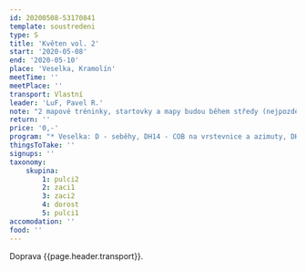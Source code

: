 ```yaml
---
id: 20200508-53170841
template: soustredeni
type: S
title: 'Květen vol. 2'
start: '2020-05-08'
end: '2020-05-10'
place: 'Veselka, Kramolín'
meetTime: ''
meetPlace: ''
transport: Vlastní
leader: 'LuF, Pavel R.'
note: "2 mapové tréninky, startovky a mapy budou během středy (nejpozději ve čtvrtek ráno).\r\n\r\n**Mapy ke stažení:**\r\n* Veselka\r\n* Kramolín\r\n \r\n[Startovky (časy příjezdů)](https://docs.google.com/spreadsheets/d/1amn3wpfo_QA2ghmu4qXcTqRW2Q-4PSU-_1LZIgzQaoE/edit)"
return: ''
price: '0,-'
program: "* Veselka: D - seběhy, DH14 - COB na vrstevnice a azimuty, DH12 - linie, DH10 - COB - [parkování u lesa](https://en.mapy.cz/s/kozamuhevu)\r\n* Kramolín sever - všichni middle - parkování bude upřesněno\r\n\r\nNezapomeňte prosím vyplnit [startovky (časy příjezdů)](https://docs.google.com/spreadsheets/d/1amn3wpfo_QA2ghmu4qXcTqRW2Q-4PSU-_1LZIgzQaoE/edit).\r\nNa kontrolách budou fábory, pro mladší by měly obsahovat i kód kotroly."
thingsToTake: ''
signups: ''
taxonomy:
    skupina:
        1: pulci2
        2: zaci1
        3: zaci2
        4: dorost
        5: pulci1
accomodation: ''
food: ''
---
```

 Doprava {{page.header.transport}}.
